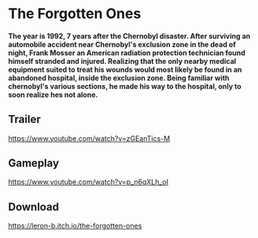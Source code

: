 # The Forgotten Ones

#### The year is 1992, 7 years after the Chernobyl disaster. After surviving an automobile accident near Chernobyl's exclusion zone in the dead of night, Frank Mosser an American radiation protection technician found himself stranded and injured. Realizing that the only nearby medical equipment suited to treat his wounds would most likely be found in an abandoned hospital, inside the exclusion zone. Being familiar with chernobyl's various sections, he made his way to the hospital, only to soon realize hes not alone.

## Trailer
https://www.youtube.com/watch?v=zGEanTics-M

## Gameplay
https://www.youtube.com/watch?v=p_n6qXLh_oI

## Download
https://leron-b.itch.io/the-forgotten-ones
